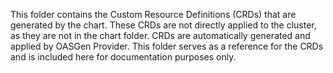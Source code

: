 
This folder contains the Custom Resource Definitions (CRDs) that are generated by the chart.
These CRDs are not directly applied to the cluster, as they are not in the chart folder.
CRDs are automatically generated and applied by OASGen Provider.
This folder serves as a reference for the CRDs and is included here for documentation purposes only.
